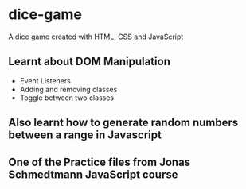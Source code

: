 # dice-game
A dice game created with HTML, CSS and JavaScript

## Learnt about DOM Manipulation
* Event Listeners
* Adding and removing classes
* Toggle between two classes

## Also learnt how to generate random numbers between a range in Javascript

## One of the Practice files from Jonas Schmedtmann JavaScript course
